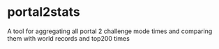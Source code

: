 # portal2stats
A tool for aggregating all portal 2 challenge mode times and comparing them with world records and top200 times

